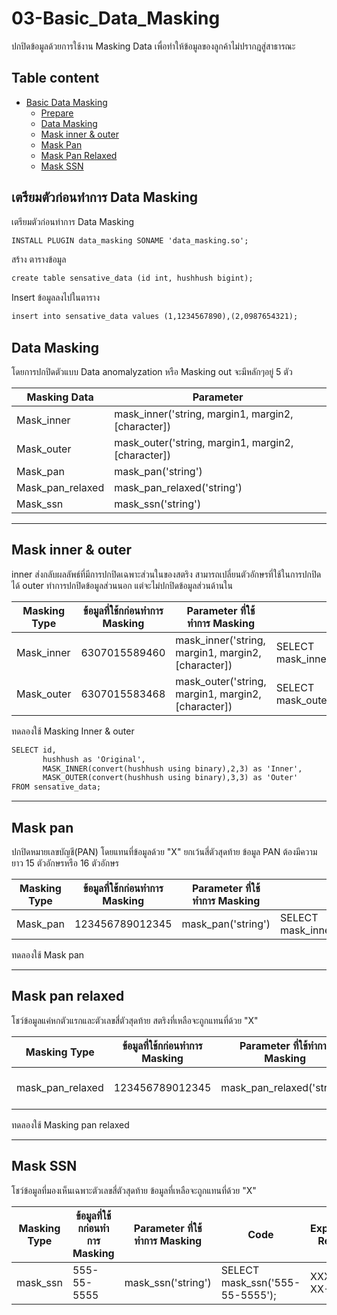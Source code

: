 # 03-Basic_Data_Masking
ปกปิดข้อมูลด้วยการใช้งาน Masking Data เพื่อทำให้ข้อมูลของลูกค้าไม่ปรากฎสู่สาธารณะ

## Table content

- [Basic Data Masking](#03-basic_data_masking)
    - [Prepare](#เตรียมตัวก่อนทำการ-data-masking)
    - [Data Masking](#data-masking)
    - [Mask inner & outer](#mask-inner--outer)
    - [Mask Pan](#mask-pan)
    - [Mask Pan Relaxed](#mask-pan-relaxed)
    - [Mask SSN](#mask-ssn)
## เตรียมตัวก่อนทำการ Data Masking

เตรียมตัวก่อนทำการ Data Masking
``````markdown
INSTALL PLUGIN data_masking SONAME 'data_masking.so';
``````

สร้าง ตารางข้อมูล
``````markdown
create table sensative_data (id int, hushhush bigint);
``````

Insert ข้อมูลลงไปในตาราง
``````markdown
insert into sensative_data values (1,1234567890),(2,0987654321);
``````

## Data Masking
โดยการปกปิดตัวแบบ Data anomalyzation หรือ Masking out จะมีหลักๆอยู่ 5 ตัว

|Masking Data  | Parameter |
|--------------|-------------|
|Mask_inner| mask_inner('string, margin1, margin2, [character]) |
|Mask_outer| mask_outer('string, margin1, margin2, [character]) |
|Mask_pan| mask_pan('string') |
|Mask_pan_relaxed| mask_pan_relaxed('string') |
|Mask_ssn| mask_ssn('string') |

---
## Mask inner & outer
inner ส่งกลับผลลัพธ์ที่มีการปกปิดเฉพาะส่วนในของสตริง สามารถเปลี่ยนตัวอักษรที่ใช้ในการปกปิดได้ outer ทำการปกปิดข้อมูลส่วนนอก แต่จะไม่ปกปิดข้อมูลส่วนด้านใน

|Masking Type|ข้อมูลที่ใช้กก่อนทำการ Masking|Parameter ที่ใช้ทำการ Masking|Code|Expected Result|
|------------|------------------------|-------------------------|----|---------------|
|Mask_inner|6307015589460|mask_inner('string, margin1, margin2, [character])|SELECT mask_inner('6307015589460',1,1);|6XXXXXXXXXXX0|
|Mask_outer|6307015583468|mask_outer('string, margin1, margin2, [character])|SELECT mask_outer('6307015583468',3,3);|XXX7015583XXX|

ทดลองใช้ Masking Inner & outer

``````markdown
SELECT id, 
       hushhush as 'Original', 
       MASK_INNER(convert(hushhush using binary),2,3) as 'Inner', 
       MASK_OUTER(convert(hushhush using binary),3,3) as 'Outer' 
FROM sensative_data;
``````
---
## Mask pan
ปกปิดหมายเลขบัญชี(PAN) โดยแทนที่ข้อมูลด้วย "X" ยกเว้นสี่ตัวสุดท้าย ข้อมูล PAN ต้องมีความยาว 15 ตัวอักษรหรือ 16 ตัวอักษร

|Masking Type|ข้อมูลที่ใช้กก่อนทำการ Masking|Parameter ที่ใช้ทำการ Masking|Code|Expected Result|
|------------|------------------------|-------------------------|----|---------------|
|Mask_pan|123456789012345|mask_pan('string') |SELECT mask_inner('6307015589460',1,1);|XXXXXXXXXXX2345| 

ทดลองใช้ Mask pan

---
## Mask pan relaxed
โชว์ข้อมูลแค่หกตัวแรกและตัวเลขสี่ตัวสุดท้าย สตริงที่เหลือจะถูกแทนที่ด้วย "X"

|Masking Type|ข้อมูลที่ใช้กก่อนทำการ Masking|Parameter ที่ใช้ทำการ Masking|Code|Expected Result|
|------------|------------------------|-------------------------|----|---------------|
|mask_pan_relaxed|123456789012345|mask_pan_relaxed('string') |SELECT mask_pan_relaxed ('123456789012345');|123456XXXXX2345|

ทดลองใช้ Masking pan relaxed

---
## Mask SSN
โชว์ข้อมูลที่มองเห็นเฉพาะตัวเลขสี่ตัวสุดท้าย ข้อมูลที่เหลือจะถูกแทนที่ด้วย "X"

|Masking Type|ข้อมูลที่ใช้กก่อนทำการ Masking|Parameter ที่ใช้ทำการ Masking|Code|Expected Result|
|------------|------------------------|-------------------------|----|---------------|
|mask_ssn|555-55-5555|mask_ssn('string')|SELECT mask_ssn('555-55-5555');|XXX-XX-5555| 


``````markdown

``````